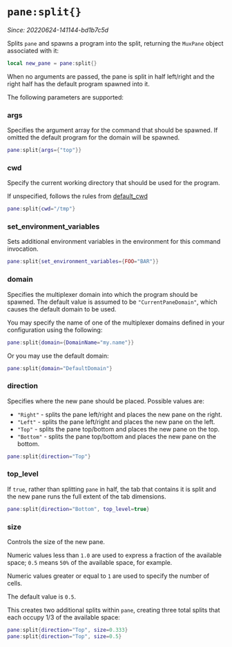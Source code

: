 # `pane:split{}`

*Since: 20220624-141144-bd1b7c5d*

Splits `pane` and spawns a program into the split, returning the
`MuxPane` object associated with it:

```lua
local new_pane = pane:split{}
```

When no arguments are passed, the pane is split in half left/right and the
right half has the default program spawned into it.

The following parameters are supported:

### args

Specifies the argument array for the command that should be spawned.
If omitted the default program for the domain will be spawned.

```lua
pane:split{args={"top"}}
```

### cwd

Specify the current working directory that should be used for
the program.

If unspecified, follows the rules from [default_cwd](../config/default_cwd.md)

```lua
pane:split{cwd="/tmp"}
```

### set_environment_variables

Sets additional environment variables in the environment for
this command invocation.

```lua
pane:split{set_environment_variables={FOO="BAR"}}
```

### domain

Specifies the multiplexer domain into which the program should
be spawned.  The default value is assumed to be `"CurrentPaneDomain"`,
which causes the default domain to be used.

You may specify the name of one of the multiplexer domains
defined in your configuration using the following:

```lua
pane:split{domain={DomainName="my.name"}}
```

Or you may use the default domain:

```lua
pane:split{domain="DefaultDomain"}
```

### direction

Specifies where the new pane should be placed.  Possible values are:

* `"Right"` - splits the pane left/right and places the new pane on the right.
* `"Left"` - splits the pane left/right and places the new pane on the left.
* `"Top"` - splits the pane top/bottom and places the new pane on the top.
* `"Bottom"` - splits the pane top/bottom and places the new pane on the bottom.

```lua
pane:split{direction="Top"}
```

### top_level

If `true`, rather than splitting `pane` in half, the tab that contains it
is split and the new pane runs the full extent of the tab dimensions.

```lua
pane:split{direction="Bottom", top_level=true}
```

### size

Controls the size of the new pane.

Numeric values less than `1.0` are used to express a fraction of the
available space; `0.5` means `50%` of the available space, for example.

Numeric values greater or equal to `1` are used to specify the number of
cells.

The default value is `0.5`.

This creates two additional splits within `pane`, creating three
total splits that each occupy 1/3 of the available space:

```lua
pane:split{direction="Top", size=0.333}
pane:split{direction="Top", size=0.5}
```

